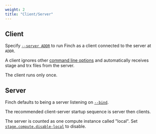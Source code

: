 ```yaml
---
weight: 2
title: "Client/Server"
---
```


## Client

Specify [`--server ADDR`](../usage/#--server) to run Finch as a client connected to the server at `ADDR`.

A client ignores other [command line options](../usage/#command-line-options) and automatically receives stage and trx files from the server.

The client runs only once.

## Server

Finch defaults to being a server listening on [`--bind`](../usage/#--bind).

The recommended client-server startup sequence is server then clients.

The server is counted as one compute instance called "local".
Set [`stage.compute.disable-local`](/syntax/stage-file/#disable-local) to disable.
